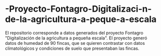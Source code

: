 # -Proyecto-Fontagro-Digitalizaci-n-de-la-agricultura-a-peque-a-escala
El repositorio corresponde a datos generados del proyecto Fontagro "Digitalización de la agricultura a pequeña escala". El proyecto generó datos de humedad de 90 fincas, que se quieren contrastar con datos climatológicos y condiciones de suelo que presentaban las fincas.

